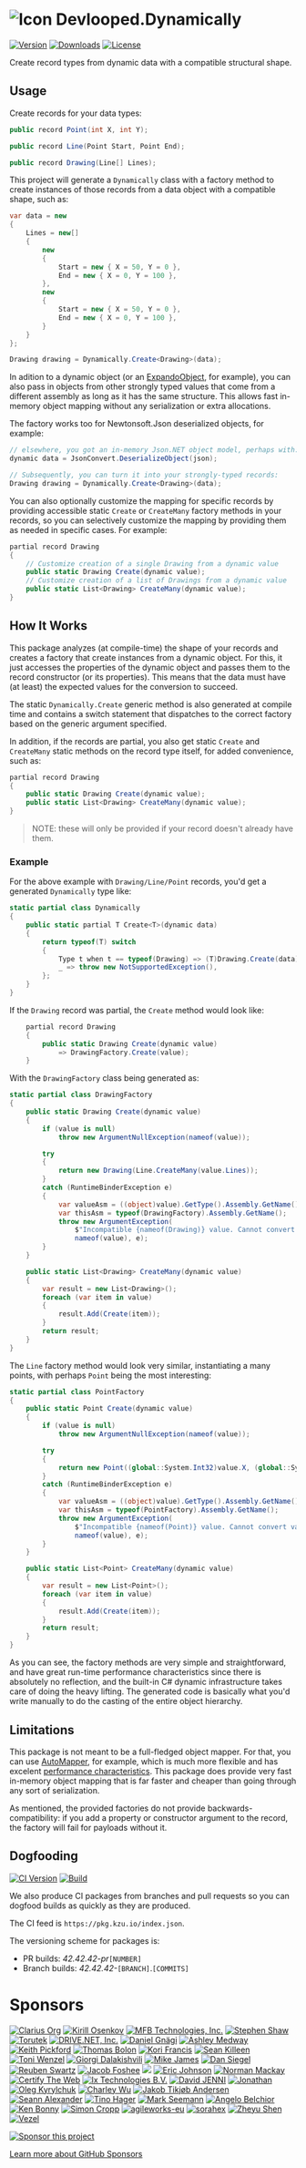 ![Icon](https://github.com/devlooped/Dynamically/raw/main/assets/img/32.png) Devlooped.Dynamically
================

[![Version](https://img.shields.io/nuget/vpre/Devlooped.Dynamically.svg?color=royalblue)](https://www.nuget.org/packages/Devlooped.Dynamically)
[![Downloads](https://img.shields.io/nuget/dt/Devlooped.Dynamically.svg?color=green)](https://www.nuget.org/packages/Devlooped.Dynamically)
[![License](https://img.shields.io/github/license/devlooped/Dynamically.svg?color=blue)](https://github.com/devlooped/Dynamically/blob/main/license.txt)

<!-- #main -->
Create record types from dynamic data with a compatible structural shape.

## Usage

Create records for your data types:

```csharp
public record Point(int X, int Y);

public record Line(Point Start, Point End);

public record Drawing(Line[] Lines);
```

This project will generate a `Dynamically` class with a factory method to create instances 
of those records from a data object with a compatible shape, such as:

```csharp
var data = new
{
    Lines = new[]
    {
        new
        {
            Start = new { X = 50, Y = 0 },
            End = new { X = 0, Y = 100 },
        },
        new
        {
            Start = new { X = 50, Y = 0 },
            End = new { X = 0, Y = 100 },
        }
    }
};

Drawing drawing = Dynamically.Create<Drawing>(data);
```

In adition to a dynamic object (or an [ExpandoObject](https://learn.microsoft.com/en-us/dotnet/api/system.dynamic.expandoobject?view=net-7.0), 
for example), you can also pass in objects from other strongly typed values that come 
from a different assembly as long as it has the same structure. This allows fast 
in-memory object mapping without any serialization or extra allocations.

The factory works too for Newtonsoft.Json deserialized objects, for example:

```csharp
// elsewhere, you got an in-memory Json.NET object model, perhaps with:
dynamic data = JsonConvert.DeserializeObject(json);

// Subsequently, you can turn it into your strongly-typed records:
Drawing drawing = Dynamically.Create<Drawing>(data);
```

You can also optionally customize the mapping for specific records by providing accessible 
static `Create` or `CreateMany` factory methods in your records, so you can 
selectively customize the mapping by providing them as needed in specific cases. 
For example:

```csharp
partial record Drawing
{
    // Customize creation of a single Drawing from a dynamic value
    public static Drawing Create(dynamic value);
    // Customize creation of a list of Drawings from a dynamic value
    public static List<Drawing> CreateMany(dynamic value);
}
```


## How It Works

This package analyzes (at compile-time) the shape of your records and creates a 
factory that create instances from a dynamic object. For this, it just accesses 
the properties of the dynamic object and passes them to the record constructor 
(or its properties). This means that the data must have (at least) the expected 
values for the conversion to succeed. 

The static `Dynamically.Create` generic method is also generated at compile time 
and contains a switch statement that dispatches to the correct factory based on 
the generic argument specified. 

In addition, if the records are partial, you also get static `Create` and 
`CreateMany` static methods on the record type itself, for added convenience, 
such as:

```csharp
partial record Drawing
{
    public static Drawing Create(dynamic value);
    public static List<Drawing> CreateMany(dynamic value);
}
```

> NOTE: these will only be provided if your record doesn't already have them.

### Example

For the above example with `Drawing/Line/Point` records, you'd get a generated 
`Dynamically` type like:

```csharp
static partial class Dynamically
{
    public static partial T Create<T>(dynamic data)
    {
        return typeof(T) switch
        {
            Type t when t == typeof(Drawing) => (T)Drawing.Create(data),
            _ => throw new NotSupportedException(),
        };
    }
}
```

If the `Drawing` record was partial, the `Create` method would look like:

```csharp
    partial record Drawing
    {
        public static Drawing Create(dynamic value)
            => DrawingFactory.Create(value);
    }
```

With the `DrawingFactory` class being generated as:

```csharp
static partial class DrawingFactory
{
    public static Drawing Create(dynamic value)
    {
        if (value is null)
            throw new ArgumentNullException(nameof(value));

        try
        {
            return new Drawing(Line.CreateMany(value.Lines));
        }
        catch (RuntimeBinderException e)
        {
            var valueAsm = ((object)value).GetType().Assembly.GetName();
            var thisAsm = typeof(DrawingFactory).Assembly.GetName();
            throw new ArgumentException(
                $"Incompatible {nameof(Drawing)} value. Cannot convert value from '{valueAsm.Name}, Version={valueAsm.Version}' to '{thisAsm.Name}, Version={thisAsm.Version}'.",
                nameof(value), e);
        }
    }

    public static List<Drawing> CreateMany(dynamic value)
    {
        var result = new List<Drawing>();
        foreach (var item in value)
        {
            result.Add(Create(item));
        }
        return result;
    }
}
```

The `Line` factory method would look very similar, instantiating a many points, 
with perhaps `Point` being the most interesting:

```csharp
static partial class PointFactory
{
    public static Point Create(dynamic value)
    {
        if (value is null)
            throw new ArgumentNullException(nameof(value));

        try
        {
            return new Point((global::System.Int32)value.X, (global::System.Int32)value.Y);
        }
        catch (RuntimeBinderException e)
        {
            var valueAsm = ((object)value).GetType().Assembly.GetName();
            var thisAsm = typeof(PointFactory).Assembly.GetName();
            throw new ArgumentException(
                $"Incompatible {nameof(Point)} value. Cannot convert value from '{valueAsm.Name}, Version={valueAsm.Version}' to '{thisAsm.Name}, Version={thisAsm.Version}'.",
                nameof(value), e);
        }
    }

    public static List<Point> CreateMany(dynamic value)
    {
        var result = new List<Point>();
        foreach (var item in value)
        {
            result.Add(Create(item));
        }
        return result;
    }
}
```

As you can see, the factory methods are very simple and straightforward, and have 
great run-time performance characteristics since there is absolutely no reflection, 
and the built-in C# dynamic infrastructure takes care of doing the heavy lifting. 
The generated code is basically what you'd write manually to do the casting of the 
entire object hierarchy.

## Limitations

This package is not meant to be a full-fledged object mapper. For that, you can 
use [AutoMapper](https://automapper.org/), for example, which is much more flexible 
and has excelent [performance characteristics](https://github.com/kzu/MappingBenchmark).
This package does provide very fast in-memory object mapping that is far faster and 
cheaper than going through any sort of serialization. 

As mentioned, the provided factories do not provide backwards-compatibility: if 
you add a property or constructor argument to the record, the factory will fail 
for payloads without it.



<!-- #main -->

<!-- #ci -->
## Dogfooding

[![CI Version](https://img.shields.io/endpoint?url=https://shields.kzu.io/vpre/Devlooped.Dynamically/main&label=nuget.ci&color=brightgreen)](https://pkg.kzu.io/index.json)
[![Build](https://github.com/devlooped/Dynamically/workflows/build/badge.svg?branch=main)](https://github.com/devlooped/Dynamically/actions)

We also produce CI packages from branches and pull requests so you can dogfood builds as quickly as they are produced. 

The CI feed is `https://pkg.kzu.io/index.json`. 

The versioning scheme for packages is:

- PR builds: *42.42.42-pr*`[NUMBER]`
- Branch builds: *42.42.42-*`[BRANCH]`.`[COMMITS]`

<!-- #sponsors -->
<!-- include https://github.com/devlooped/sponsors/raw/main/footer.md -->
# Sponsors 

<!-- sponsors.md -->
[![Clarius Org](https://raw.githubusercontent.com/devlooped/sponsors/main/.github/avatars/clarius.png "Clarius Org")](https://github.com/clarius)
[![Kirill Osenkov](https://raw.githubusercontent.com/devlooped/sponsors/main/.github/avatars/KirillOsenkov.png "Kirill Osenkov")](https://github.com/KirillOsenkov)
[![MFB Technologies, Inc.](https://raw.githubusercontent.com/devlooped/sponsors/main/.github/avatars/MFB-Technologies-Inc.png "MFB Technologies, Inc.")](https://github.com/MFB-Technologies-Inc)
[![Stephen Shaw](https://raw.githubusercontent.com/devlooped/sponsors/main/.github/avatars/decriptor.png "Stephen Shaw")](https://github.com/decriptor)
[![Torutek](https://raw.githubusercontent.com/devlooped/sponsors/main/.github/avatars/torutek-gh.png "Torutek")](https://github.com/torutek-gh)
[![DRIVE.NET, Inc.](https://raw.githubusercontent.com/devlooped/sponsors/main/.github/avatars/drivenet.png "DRIVE.NET, Inc.")](https://github.com/drivenet)
[![Daniel Gnägi](https://raw.githubusercontent.com/devlooped/sponsors/main/.github/avatars/dgnaegi.png "Daniel Gnägi")](https://github.com/dgnaegi)
[![Ashley Medway](https://raw.githubusercontent.com/devlooped/sponsors/main/.github/avatars/AshleyMedway.png "Ashley Medway")](https://github.com/AshleyMedway)
[![Keith Pickford](https://raw.githubusercontent.com/devlooped/sponsors/main/.github/avatars/Keflon.png "Keith Pickford")](https://github.com/Keflon)
[![Thomas Bolon](https://raw.githubusercontent.com/devlooped/sponsors/main/.github/avatars/tbolon.png "Thomas Bolon")](https://github.com/tbolon)
[![Kori Francis](https://raw.githubusercontent.com/devlooped/sponsors/main/.github/avatars/kfrancis.png "Kori Francis")](https://github.com/kfrancis)
[![Sean Killeen](https://raw.githubusercontent.com/devlooped/sponsors/main/.github/avatars/SeanKilleen.png "Sean Killeen")](https://github.com/SeanKilleen)
[![Toni Wenzel](https://raw.githubusercontent.com/devlooped/sponsors/main/.github/avatars/twenzel.png "Toni Wenzel")](https://github.com/twenzel)
[![Giorgi Dalakishvili](https://raw.githubusercontent.com/devlooped/sponsors/main/.github/avatars/Giorgi.png "Giorgi Dalakishvili")](https://github.com/Giorgi)
[![Mike James](https://raw.githubusercontent.com/devlooped/sponsors/main/.github/avatars/MikeCodesDotNET.png "Mike James")](https://github.com/MikeCodesDotNET)
[![Dan Siegel](https://raw.githubusercontent.com/devlooped/sponsors/main/.github/avatars/dansiegel.png "Dan Siegel")](https://github.com/dansiegel)
[![Reuben Swartz](https://raw.githubusercontent.com/devlooped/sponsors/main/.github/avatars/rbnswartz.png "Reuben Swartz")](https://github.com/rbnswartz)
[![Jacob Foshee](https://raw.githubusercontent.com/devlooped/sponsors/main/.github/avatars/jfoshee.png "Jacob Foshee")](https://github.com/jfoshee)
[![](https://raw.githubusercontent.com/devlooped/sponsors/main/.github/avatars/Mrxx99.png "")](https://github.com/Mrxx99)
[![Eric Johnson](https://raw.githubusercontent.com/devlooped/sponsors/main/.github/avatars/eajhnsn1.png "Eric Johnson")](https://github.com/eajhnsn1)
[![Norman Mackay](https://raw.githubusercontent.com/devlooped/sponsors/main/.github/avatars/mackayn.png "Norman Mackay")](https://github.com/mackayn)
[![Certify The Web](https://raw.githubusercontent.com/devlooped/sponsors/main/.github/avatars/certifytheweb.png "Certify The Web")](https://github.com/certifytheweb)
[![Ix Technologies B.V.](https://raw.githubusercontent.com/devlooped/sponsors/main/.github/avatars/IxTechnologies.png "Ix Technologies B.V.")](https://github.com/IxTechnologies)
[![David JENNI](https://raw.githubusercontent.com/devlooped/sponsors/main/.github/avatars/davidjenni.png "David JENNI")](https://github.com/davidjenni)
[![Jonathan ](https://raw.githubusercontent.com/devlooped/sponsors/main/.github/avatars/Jonathan-Hickey.png "Jonathan ")](https://github.com/Jonathan-Hickey)
[![Oleg Kyrylchuk](https://raw.githubusercontent.com/devlooped/sponsors/main/.github/avatars/okyrylchuk.png "Oleg Kyrylchuk")](https://github.com/okyrylchuk)
[![Charley Wu](https://raw.githubusercontent.com/devlooped/sponsors/main/.github/avatars/akunzai.png "Charley Wu")](https://github.com/akunzai)
[![Jakob Tikjøb Andersen](https://raw.githubusercontent.com/devlooped/sponsors/main/.github/avatars/jakobt.png "Jakob Tikjøb Andersen")](https://github.com/jakobt)
[![Seann Alexander](https://raw.githubusercontent.com/devlooped/sponsors/main/.github/avatars/seanalexander.png "Seann Alexander")](https://github.com/seanalexander)
[![Tino Hager](https://raw.githubusercontent.com/devlooped/sponsors/main/.github/avatars/tinohager.png "Tino Hager")](https://github.com/tinohager)
[![Mark Seemann](https://raw.githubusercontent.com/devlooped/sponsors/main/.github/avatars/ploeh.png "Mark Seemann")](https://github.com/ploeh)
[![Angelo Belchior](https://raw.githubusercontent.com/devlooped/sponsors/main/.github/avatars/angelobelchior.png "Angelo Belchior")](https://github.com/angelobelchior)
[![Ken Bonny](https://raw.githubusercontent.com/devlooped/sponsors/main/.github/avatars/KenBonny.png "Ken Bonny")](https://github.com/KenBonny)
[![Simon Cropp](https://raw.githubusercontent.com/devlooped/sponsors/main/.github/avatars/SimonCropp.png "Simon Cropp")](https://github.com/SimonCropp)
[![agileworks-eu](https://raw.githubusercontent.com/devlooped/sponsors/main/.github/avatars/agileworks-eu.png "agileworks-eu")](https://github.com/agileworks-eu)
[![sorahex](https://raw.githubusercontent.com/devlooped/sponsors/main/.github/avatars/sorahex.png "sorahex")](https://github.com/sorahex)
[![Zheyu Shen](https://raw.githubusercontent.com/devlooped/sponsors/main/.github/avatars/arsdragonfly.png "Zheyu Shen")](https://github.com/arsdragonfly)
[![Vezel](https://raw.githubusercontent.com/devlooped/sponsors/main/.github/avatars/vezel-dev.png "Vezel")](https://github.com/vezel-dev)


<!-- sponsors.md -->

[![Sponsor this project](https://raw.githubusercontent.com/devlooped/sponsors/main/sponsor.png "Sponsor this project")](https://github.com/sponsors/devlooped)
&nbsp;

[Learn more about GitHub Sponsors](https://github.com/sponsors)

<!-- https://github.com/devlooped/sponsors/raw/main/footer.md -->
